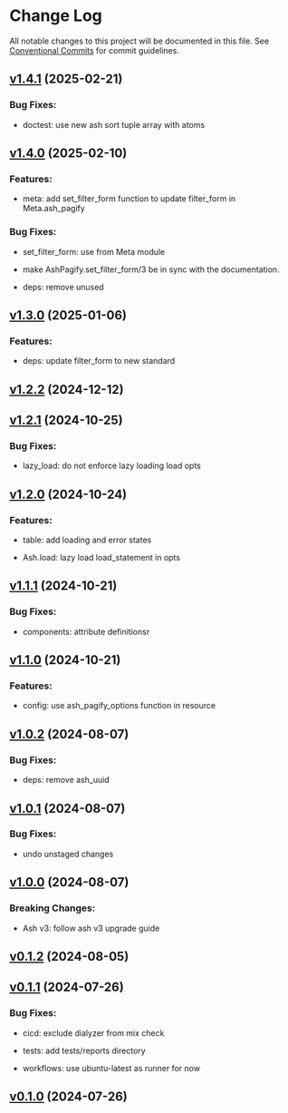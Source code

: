 # Change Log

All notable changes to this project will be documented in this file.
See [Conventional Commits](Https://conventionalcommits.org) for commit guidelines.

<!-- changelog -->

## [v1.4.1](https://github.com/zebbra/ash_pagify/compare/v1.4.0...v1.4.1) (2025-02-21)




### Bug Fixes:

* doctest: use new ash sort tuple array with atoms

## [v1.4.0](https://github.com/zebbra/ash_pagify/compare/v1.3.0...v1.4.0) (2025-02-10)




### Features:

* meta: add set_filter_form function to update filter_form in Meta.ash_pagify

### Bug Fixes:

* set_filter_form: use from Meta module

* make AshPagify.set_filter_form/3 be in sync with the documentation.

* deps: remove unused

## [v1.3.0](https://github.com/zebbra/ash_pagify/compare/v1.2.2...v1.3.0) (2025-01-06)




### Features:

* deps: update filter_form to new standard

## [v1.2.2](https://github.com/zebbra/ash_pagify/compare/v1.2.1...v1.2.2) (2024-12-12)




## [v1.2.1](https://github.com/zebbra/ash_pagify/compare/v1.2.0...v1.2.1) (2024-10-25)




### Bug Fixes:

* lazy_load: do not enforce lazy loading load opts

## [v1.2.0](https://github.com/zebbra/ash_pagify/compare/v1.1.1...v1.2.0) (2024-10-24)




### Features:

* table: add loading and error states

* Ash.load: lazy load load_statement in opts

## [v1.1.1](https://github.com/zebbra/ash_pagify/compare/v1.1.0...v1.1.1) (2024-10-21)




### Bug Fixes:

* components: attribute definitionsr

## [v1.1.0](https://github.com/zebbra/ash_pagify/compare/v1.0.2...v1.1.0) (2024-10-21)




### Features:

* config: use ash_pagify_options function in resource

## [v1.0.2](https://github.com/zebbra/ash_pagify/compare/v1.0.1...v1.0.2) (2024-08-07)




### Bug Fixes:

* deps: remove ash_uuid

## [v1.0.1](https://github.com/zebbra/ash_pagify/compare/v1.0.0...v1.0.1) (2024-08-07)




### Bug Fixes:

* undo unstaged changes

## [v1.0.0](https://github.com/zebbra/ash_pagify/compare/v0.1.2...v1.0.0) (2024-08-07)
### Breaking Changes:

* Ash v3: follow ash v3 upgrade guide



## [v0.1.2](https://github.com/zebbra/ash_pagify/compare/v0.1.1...v0.1.2) (2024-08-05)




## [v0.1.1](https://github.com/zebbra/ash_pagify/compare/v0.1.0...v0.1.1) (2024-07-26)




### Bug Fixes:

* cicd: exclude dialyzer from mix check

* tests: add tests/reports directory

* workflows: use ubuntu-latest as runner for now

## [v0.1.0](https://github.com/zebbra/ash_pagify/compare/v0.1.0...v0.1.0) (2024-07-26)



